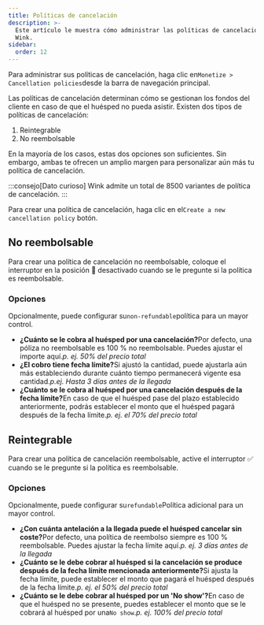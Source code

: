 ```yaml
---
title: Políticas de cancelación
description: >-
  Este artículo le muestra cómo administrar las políticas de cancelación en
  Wink.
sidebar:
  order: 12
---
```

Para administrar sus políticas de cancelación, haga clic en`Monetize > Cancellation policies`desde la barra de navegación principal.

Las políticas de cancelación determinan cómo se gestionan los fondos del cliente en caso de que el huésped no pueda asistir. Existen dos tipos de políticas de cancelación:

1. Reintegrable
2. No reembolsable

En la mayoría de los casos, estas dos opciones son suficientes. Sin embargo, ambas te ofrecen un amplio margen para personalizar aún más tu política de cancelación.

:::consejo\[Dato curioso]
Wink admite un total de 8500 variantes de política de cancelación.
:::

Para crear una política de cancelación, haga clic en el`Create a new cancellation policy` botón.

## No reembolsable

Para crear una política de cancelación no reembolsable, coloque el interruptor en la posición 🛑 desactivado cuando se le pregunte si la política es reembolsable.

### Opciones

Opcionalmente, puede configurar su`non-refundable`política para un mayor control.

* **¿Cuánto se le cobra al huésped por una cancelación?**&#x50;or defecto, una póliza no reembolsable es 100 % no reembolsable. Puedes ajustar el importe aquí.*p. ej. 50% del precio total*
* **¿El cobro tiene fecha límite?**&#x53;i ajustó la cantidad, puede ajustarla aún más estableciendo durante cuánto tiempo permanecerá vigente esa cantidad.*p.ej. Hasta 3 días antes de la llegada*
* **¿Cuánto se le cobra al huésped por una cancelación después de la fecha límite?**&#x45;n caso de que el huésped pase del plazo establecido anteriormente, podrás establecer el monto que el huésped pagará después de la fecha límite.*p. ej. el 70% del precio total*

## Reintegrable

Para crear una política de cancelación reembolsable, active el interruptor ✅ cuando se le pregunte si la política es reembolsable.

### Opciones

Opcionalmente, puede configurar su`refundable`Política adicional para un mayor control.

* **¿Con cuánta antelación a la llegada puede el huésped cancelar sin coste?**&#x50;or defecto, una política de reembolso siempre es 100 % reembolsable. Puedes ajustar la fecha límite aquí.*p. ej. 3 días antes de la llegada*
* **¿Cuánto se le debe cobrar al huésped si la cancelación se produce después de la fecha límite mencionada anteriormente?**&#x53;i ajusta la fecha límite, puede establecer el monto que pagará el huésped después de la fecha límite.*p. ej. el 50% del precio total*
* **¿Cuánto se le debe cobrar al huésped por un 'No show'?**&#x45;n caso de que el huésped no se presente, puedes establecer el monto que se le cobrará al huésped por una`No show`.*p. ej. 100% del precio total*


